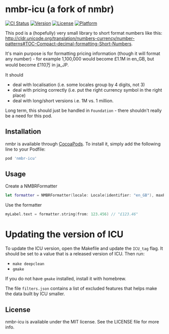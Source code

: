 # nmbr-icu (a fork of nmbr)

[![CI Status](https://img.shields.io/travis/deanWombourne/nmbr.svg?style=flat)](https://travis-ci.org/deanWombourne/nmbr)
[![Version](https://img.shields.io/cocoapods/v/nmbr.svg?style=flat)](https://cocoapods.org/pods/nmbr)
[![License](https://img.shields.io/cocoapods/l/nmbr.svg?style=flat)](https://cocoapods.org/pods/nmbr)
[![Platform](https://img.shields.io/cocoapods/p/nmbr.svg?style=flat)](https://cocoapods.org/pods/nmbr)

This pod is a (hopefully) very small library to short format numbers like this: http://cldr.unicode.org/translation/numbers-currency/number-patterns#TOC-Compact-decimal-formatting-Short-Numbers.

It's main purpose is for formatting pricing information (though it will format any number) - for example 1,100,000 would become £1.1M in en_GB, but would become £110万 in ja_JP.

It should

- deal with localisation (i.e. some locales group by 4 digits, not 3)
- deal with pricing correctly (i.e. put the right currency symbol in the right place)
- deal with long/short versions i.e. 1M vs. 1 million.

Long term, this should just be handled in `Foundation` - there shouldn't really be a need for this pod.

## Installation

nmbr is available through [CocoaPods](https://cocoapods.org). To install
it, simply add the following line to your Podfile:

```ruby
pod 'nmbr-icu'
```

## Usage

Create a NMBRFormatter

```swift
let formatter = NMBRFormatter(locale: Locale(identifier: "en_GB"), maxPrecision: 0, notation: .short, currencyCode: "GBP")
```

Use the formatter

```swift
myLabel.text = formatter.string(from: 123.456) // "£123.46"
```

# Updating the version of ICU
To update the ICU version, open the Makefile and update the `ICU_tag` flag. It should be set to a value that is a released version of ICU. Then run:

- `make deepclean`
- `gmake` 

If you do not have `gmake` installed, install it with homebrew.

The file `filters.json` contains a list of excluded features that helps make the data built by ICU smaller.

## License

nmbr-icu is available under the MIT license. See the LICENSE file for more info.
